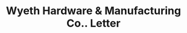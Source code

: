 ---
doi: 10.7916/D8BV8TPP
date_other: '1904'
date_other_textual: '1904'
form: correspondence
genre:
- Letters (correspondence)
name:
- Wyeth Hardware & Manufacturing Co.
object_in_context_url: https://biggert.cul.columbia.edu/items/view/ave_biggert_00701
subject_hierarchical_geographic:
- St. Joseph, Missouri, United States
subject_name:
- Wyeth Hardware & Manufacturing Co.
title: Wyeth Hardware & Manufacturing Co.. Letter
sort_title: Wyeth Hardware & Manufacturing Co.. Letter
call_number: ave_biggert_00701
coordinates:
- 39.75805555555556,-94.83666666666666
pid: ave_biggert_00701
identifiers: ave_biggert_00701
thumbnail: false
permalink: /biggert/ave_biggert_00701/
layout: iiif-image-page
---